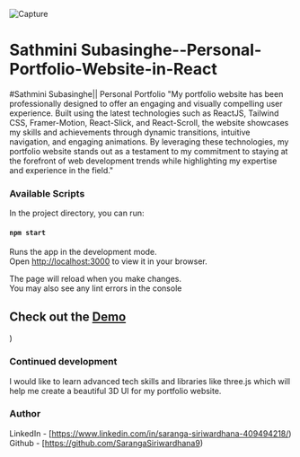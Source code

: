 ![Capture](https://github.com/SarangaSiriwardhana9/Saranga-Siriwardhana/assets/99233703/8b6787cb-86d6-4145-98c3-0c58c7307e87)

# Sathmini Subasinghe--Personal-Portfolio-Website-in-React



#Sathmini Subasinghe|| Personal Portfolio
"My portfolio website has been professionally designed to offer an engaging and visually compelling user experience. Built using the latest 
technologies such as ReactJS, Tailwind CSS, Framer-Motion, React-Slick, and React-Scroll, the website showcases my skills and achievements
through dynamic transitions, intuitive navigation, and engaging animations. By leveraging these technologies, my portfolio website stands 
out as a testament to my commitment to staying at the forefront of web development trends while highlighting my expertise and experience in the field."




### Available Scripts

In the project directory, you can run:

#### `npm start`

Runs the app in the development mode.\
Open [http://localhost:3000](http://localhost:3000) to view it in your browser.

The page will reload when you make changes.\
You may also see any lint errors in the console


## Check out the [Demo](https://sarangasiriwardhana9.netlify.app)
) 

### Continued development
I would like to learn advanced tech skills and libraries like three.js which will help me create a beautiful 3D UI for my portfolio website.

### Author

LinkedIn - [https://www.linkedin.com/in/saranga-siriwardhana-409494218/)                                                                                  
Github - [https://github.com/SarangaSiriwardhana9)




